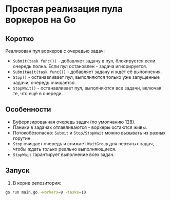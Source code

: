 # Простая реализация пула воркеров на Go

Коротко
-----------
Реализован пул воркеров с очередью задач:
- `Submit(task func())` - добавляет задачу в пул, блокируется если очередь полна. Если пул остановлен - задача игнорируется.
- `SubmitWait(task func())` - добавляет задачу и ждёт её выполнения.
- `Stop()` - останавливает пул, выполняются только уже запущенные задачи, очередь очищается.
- `StopWait()` - останавливает пул, выполняются все задачи, включая те, что ещё в очереди.

Особенности
----------
- Буферизированная очередь задач (по умолчанию 128).
- Паники в задачах отлавливаются - воркеры остаются живы.
- Потокобезопасно: `Submit` и `Stop/StopWait` можно вызывать из разных горутин.
- `Stop` очищает очередь и снижает `WaitGroup` для невзятых задач, чтобы ждать только реально выполняющиеся.
- `StopWait` гарантирует выполнение всех задач.

Запуск
------
1. В корне репозитория:
```bash
go run main.go -workers=8 -tasks=10
```